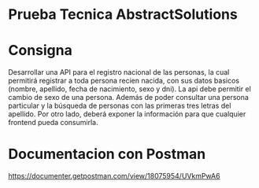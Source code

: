 # Prueba Tecnica AbstractSolutions

# Consigna 

Desarrollar una API para el registro nacional de las personas, la cual permitirá registrar a
toda persona recien nacida, con sus datos basicos (nombre, apellido, fecha de nacimiento,
sexo y dni). La api debe permitir el cambio de sexo de una persona. Además de poder
consultar una persona particular y la búsqueda de personas con las primeras tres letras del
apellido. Por otro lado, deberá exponer la información para que cualquier frontend pueda consumirla.

# Documentacion con Postman

https://documenter.getpostman.com/view/18075954/UVkmPwA6

